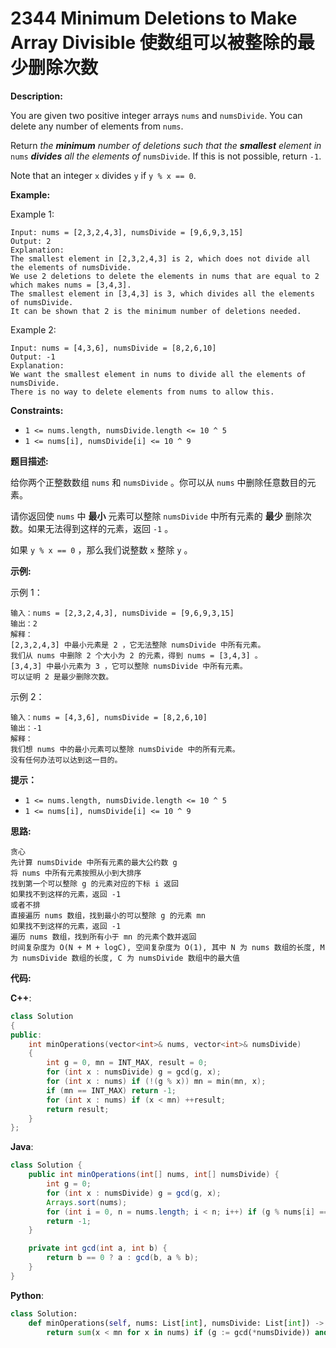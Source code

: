 # 2344 Minimum Deletions to Make Array Divisible 使数组可以被整除的最少删除次数

__Description:__

You are given two positive integer arrays `nums` and `numsDivide`. You can delete any number of elements from `nums`.

Return _the __minimum__ number of deletions such that the __smallest__ element in_ `nums` ___divides__ all the elements of_ `numsDivide`. If this is not possible, return `-1`.

Note that an integer `x` divides `y` if `y % x == 0`.

__Example:__

Example 1:

```text
Input: nums = [2,3,2,4,3], numsDivide = [9,6,9,3,15]
Output: 2
Explanation: 
The smallest element in [2,3,2,4,3] is 2, which does not divide all the elements of numsDivide.
We use 2 deletions to delete the elements in nums that are equal to 2 which makes nums = [3,4,3].
The smallest element in [3,4,3] is 3, which divides all the elements of numsDivide.
It can be shown that 2 is the minimum number of deletions needed.
```

Example 2:

```text
Input: nums = [4,3,6], numsDivide = [8,2,6,10]
Output: -1
Explanation: 
We want the smallest element in nums to divide all the elements of numsDivide.
There is no way to delete elements from nums to allow this.
```

__Constraints:__

- `1 <= nums.length, numsDivide.length <= 10 ^ 5`
- `1 <= nums[i], numsDivide[i] <= 10 ^ 9`

__题目描述:__

给你两个正整数数组 `nums` 和 `numsDivide` 。你可以从 `nums` 中删除任意数目的元素。

请你返回使 `nums` 中 __最小__ 元素可以整除 `numsDivide` 中所有元素的 __最少__ 删除次数。如果无法得到这样的元素，返回 `-1` 。

如果 `y % x == 0` ，那么我们说整数 `x` 整除 `y` 。

__示例:__

示例 1：

```text
输入：nums = [2,3,2,4,3], numsDivide = [9,6,9,3,15]
输出：2
解释：
[2,3,2,4,3] 中最小元素是 2 ，它无法整除 numsDivide 中所有元素。
我们从 nums 中删除 2 个大小为 2 的元素，得到 nums = [3,4,3] 。
[3,4,3] 中最小元素为 3 ，它可以整除 numsDivide 中所有元素。
可以证明 2 是最少删除次数。
```

示例 2：

```text
输入：nums = [4,3,6], numsDivide = [8,2,6,10]
输出：-1
解释：
我们想 nums 中的最小元素可以整除 numsDivide 中的所有元素。
没有任何办法可以达到这一目的。
```

__提示：__

- `1 <= nums.length, numsDivide.length <= 10 ^ 5`
- `1 <= nums[i], numsDivide[i] <= 10 ^ 9`

__思路:__

```text
贪心
先计算 numsDivide 中所有元素的最大公约数 g
将 nums 中所有元素按照从小到大排序
找到第一个可以整除 g 的元素对应的下标 i 返回
如果找不到这样的元素，返回 -1
或者不排
直接遍历 nums 数组，找到最小的可以整除 g 的元素 mn
如果找不到这样的元素，返回 -1
遍历 nums 数组，找到所有小于 mn 的元素个数并返回
时间复杂度为 O(N + M + logC), 空间复杂度为 O(1), 其中 N 为 nums 数组的长度, M 为 numsDivide 数组的长度, C 为 numsDivide 数组中的最大值    
```

__代码:__

__C++__:

```C++
class Solution 
{
public:
    int minOperations(vector<int>& nums, vector<int>& numsDivide) 
    {
        int g = 0, mn = INT_MAX, result = 0;
        for (int x : numsDivide) g = gcd(g, x);
        for (int x : nums) if (!(g % x)) mn = min(mn, x);
        if (mn == INT_MAX) return -1;
        for (int x : nums) if (x < mn) ++result;
        return result;
    }
};
```

__Java__:

```Java
class Solution {
    public int minOperations(int[] nums, int[] numsDivide) {
        int g = 0;
        for (int x : numsDivide) g = gcd(g, x);
        Arrays.sort(nums);
        for (int i = 0, n = nums.length; i < n; i++) if (g % nums[i] == 0) return i;
        return -1;
    }

    private int gcd(int a, int b) {
        return b == 0 ? a : gcd(b, a % b);
    }
}
```

__Python__:

```Python
class Solution:
    def minOperations(self, nums: List[int], numsDivide: List[int]) -> int:
        return sum(x < mn for x in nums) if (g := gcd(*numsDivide)) and (mn := min((x for x in nums if g % x == 0), default=0)) else -1
```
